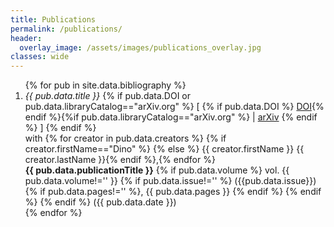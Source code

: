 ```yaml
---
title: Publications
permalink: /publications/
header:
  overlay_image: /assets/images/publications_overlay.jpg
classes: wide
--- 
```

<ol>
{% for pub in site.data.bibliography %}
<li><em>{{ pub.data.title }}</em> {% if pub.data.DOI or pub.data.libraryCatalog=="arXiv.org" %} [ {% if pub.data.DOI %} <a href="https://doi.org/{{ pub.data.DOI }}">DOI</a>{% endif %}{%if pub.data.libraryCatalog=="arXiv.org" %} | <a href='{{ pub.data.url }}'>arXiv</a> {% endif %} ] {% endif %}<br/>
    <span id='lines' style='margin-left:0em'>with {% for creator in pub.data.creators %} {% if creator.firstName=="Dino" %} {% else %} {{ creator.firstName }} {{ creator.lastName }}{% endif %},{% endfor %}</span> <br/>
    <span id='lines' style='margin-left:0em'> <b> {{ pub.data.publicationTitle }}</b> {% if pub.data.volume %} vol. {{ pub.data.volume!='' }} {% if pub.data.issue!='' %} ({{pub.data.issue}}) {% if pub.data.pages!='' %}, {{ pub.data.pages }} {% endif %} {% endif %} {% endif %} ({{ pub.data.date }})
    </li>
{% endfor %}
</ol>
